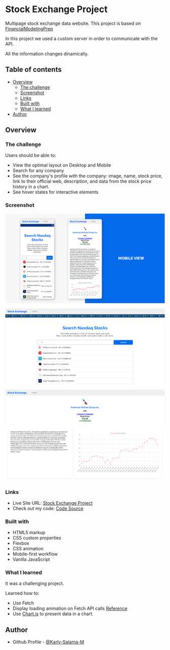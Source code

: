 # Stock Exchange Project

Multipage stock exchange data website. This project is based on [FinancialModelingPrep](https://site.financialmodelingprep.com/)

In this project we used a custom server in order to communicate with the API.

All the information changes dinamically.

## Table of contents

- [Overview](#overview)
  - [The challenge](#the-challenge)
  - [Screenshot](#screenshot)
  - [Links](#links)
  - [Built with](#built-with)
  - [What I learned](#what-i-learned)
- [Author](#author)

## Overview

### The challenge

Users should be able to:

- View the optimal layout on Desktop and Mobile
- Search for any company
- See the company's profile with the company:
     image, name, stock price, link to their official web, description, and data from the stock price history in a chart. 
- See hover states for interactive elements

### Screenshot

![](https://github.com/Karly-Salama-M/stock-exchange-project/blob/main/img/mobile_view.jpg)

![](https://github.com/Karly-Salama-M/stock-exchange-project/blob/main/img/home_desktop_view.png)

![](https://github.com/Karly-Salama-M/stock-exchange-project/blob/main/img/profile_desktop_view.png)


### Links

- Live Site URL: [Stock Exchange Project](https://pensive-newton-394f3d.netlify.app/)
- Check out my code: [Code Source](https://github.com/Karly-Salama-M/stock-exchange-project)

### Built with

- HTML5 markup
- CSS custom properties
- Flexbox
- CSS animation
- Mobile-first workflow
- Vanilla JavaScript

### What I learned

It was a challenging project. 

Learned how to: 
- Use Fetch
- Display loading animation on Fetch API calls [Reference](https://dev.to/vaishnavme/displaying-loading-animation-on-fetch-api-calls-1e5m)
- Use [Chart.js](https://www.chartjs.org/) to present data in a chart. 
 
## Author

- Github Profile - [@Karly-Salama-M](https://github.com/Karly-Salama-M)













